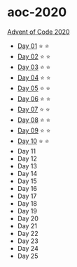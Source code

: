 # aoc-2020
[Advent of Code 2020](https://adventofcode.com/)

- [Day 01](https://adventofcode.com/2020/day/1) :star: :star:
- [Day 02](https://adventofcode.com/2020/day/2) :star: :star:
- [Day 03](https://adventofcode.com/2020/day/3) :star: :star:
- [Day 04](https://adventofcode.com/2020/day/4) :star: :star:
- [Day 05](https://adventofcode.com/2020/day/5) :star: :star:
- [Day 06](https://adventofcode.com/2020/day/6) :star: :star:
- [Day 07](https://adventofcode.com/2020/day/7) :star: :star:
- [Day 08](https://adventofcode.com/2020/day/8) :star: :star:
- [Day 09](https://adventofcode.com/2020/day/9) :star: :star:
- [Day 10](https://adventofcode.com/2020/day/10) :star: :star:
- Day 11
- Day 12
- Day 13
- Day 14
- Day 15
- Day 16
- Day 17
- Day 18
- Day 19
- Day 20
- Day 21
- Day 22
- Day 23
- Day 24
- Day 25
